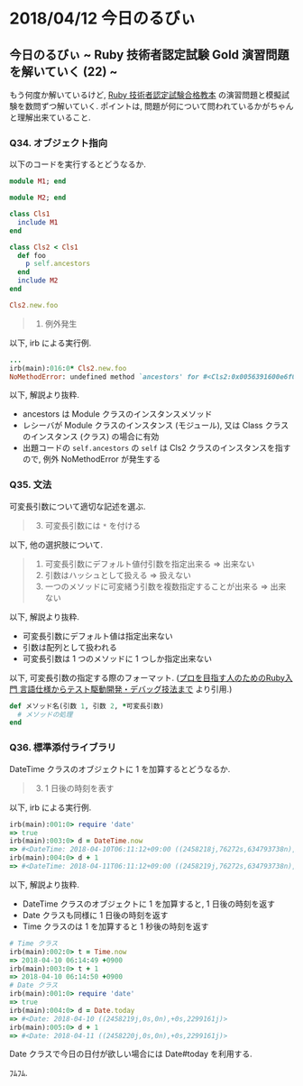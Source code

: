 # 2018/04/12 今日のるびぃ

## 今日のるびぃ ~ Ruby 技術者認定試験 Gold 演習問題を解いていく (22) ~

もう何度か解いているけど, [Ruby 技術者認定試験合格教本](http://gihyo.jp/book/2017/978-4-7741-9194-2) の演習問題と模擬試験を数問ずつ解いていく. ポイントは, 問題が何について問われているかがちゃんと理解出来ていること.

### Q34. オブジェクト指向

以下のコードを実行するとどうなるか.

```ruby
module M1; end

module M2; end

class Cls1
  include M1
end

class Cls2 < Cls1
  def foo
    p self.ancestors
  end
  include M2
end

Cls2.new.foo
```

> 1. 例外発生

以下, irb による実行例.

```ruby
...
irb(main):016:0* Cls2.new.foo
NoMethodError: undefined method `ancestors' for #<Cls2:0x0056391600e6f0>
```

以下, 解説より抜粋.

* ancestors は Module クラスのインスタンスメソッド
* レシーバが Module クラスのインスタンス (モジュール), 又は Class クラスのインスタンス (クラス) の場合に有効
* 出題コードの `self.ancestors` の `self` は Cls2 クラスのインスタンスを指すので, 例外 NoMethodError が発生する

### Q35. 文法

可変長引数について適切な記述を選ぶ.

> 3. 可変長引数には `*` を付ける

以下, 他の選択肢について.

> 1. 可変長引数にデフォルト値付引数を指定出来る => 出来ない
> 2. 引数はハッシュとして扱える => 扱えない
> 4. 一つのメソッドに可変緒う引数を複数指定することが出来る => 出来ない

以下, 解説より抜粋.

* 可変長引数にデフォルト値は指定出来ない
* 引数は配列として扱われる
* 可変長引数は 1 つのメソッドに 1 つしか指定出来ない

以下, 可変長引数の指定する際のフォーマット. ([プロを目指す人のためのRuby入門 言語仕様からテスト駆動開発・デバッグ技法まで](http://gihyo.jp/book/2017/978-4-7741-9397-7) より引用.)

```ruby
def メソッド名(引数 1, 引数 2, *可変長引数)
  # メソッドの処理
end
```

### Q36. 標準添付ライブラリ

DateTime クラスのオブジェクトに 1 を加算するとどうなるか.

> 3. 1 日後の時刻を表す

以下, irb による実行例.

```ruby
irb(main):001:0> require 'date'
=> true
irb(main):003:0> d = DateTime.now
=> #<DateTime: 2018-04-10T06:11:12+09:00 ((2458218j,76272s,634793738n),+32400s,2299161j)>
irb(main):004:0> d + 1
=> #<DateTime: 2018-04-11T06:11:12+09:00 ((2458219j,76272s,634793738n),+32400s,2299161j)>
```

以下, 解説より抜粋.

* DateTime クラスのオブジェクトに 1 を加算すると, 1 日後の時刻を返す
* Date クラスも同様に 1 日後の時刻を返す
* Time クラスのは 1 を加算すると 1 秒後の時刻を返す

```ruby
# Time クラス　
irb(main):002:0> t = Time.now
=> 2018-04-10 06:14:49 +0900
irb(main):003:0> t + 1
=> 2018-04-10 06:14:50 +0900
# Date クラス
irb(main):001:0> require 'date'
=> true
irb(main):004:0> d = Date.today
=> #<Date: 2018-04-10 ((2458219j,0s,0n),+0s,2299161j)>
irb(main):005:0> d + 1
=> #<Date: 2018-04-11 ((2458220j,0s,0n),+0s,2299161j)>
```

Date クラスで今日の日付が欲しい場合には Date#today を利用する.

ﾌﾑﾌﾑ.
